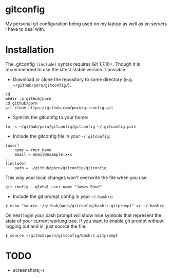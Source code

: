 # gitconfig

My personal git configuration being used on my laptop as well as on servers I
have to deal with.

# Installation

The .gitconfig `[include]` syntax requires Git 1.7.10+. Though it is
recommended to use the latest stable version if possible.

* Download or clone the repository to some directory (e.g. `~/github/porn/gitconfig/`).
```
cd
mkdir -p github/porn
cd github/porn
git clone https://github.com/porn/gitconfig.git
```

* Symlink the gitconfig to your home:
```
ln -s ~/github/porn/gitconfig/gitconfig ~/.gitconfig.porn
```

* Include the gitconfig file in your `~/.gitconfig`:
```
[user]
	name = Your Name
	email = email@example.xxx
...
[include]
	path = ~/github/porn/gitconfig/gitconfig
```
This way your local changes won't overwrite the file when you use:
```
git config --global user.name "James Bond"
```

* Include the git prompt config in your `~/.bashrc`:
```
$ echo "source ~/github/porn/gitconfig/bashrc.gitprompt" >> ~/.bashrc
```
On next login your bash prompt will show nice symbols that represent the state
of your current working tree. If you want to enable git prompt without logging
out and in, just source the file:
```
$ source ~/github/porn/gitconfig/bashrc.gitprompt
```


# TODO
- screenshots;-)
